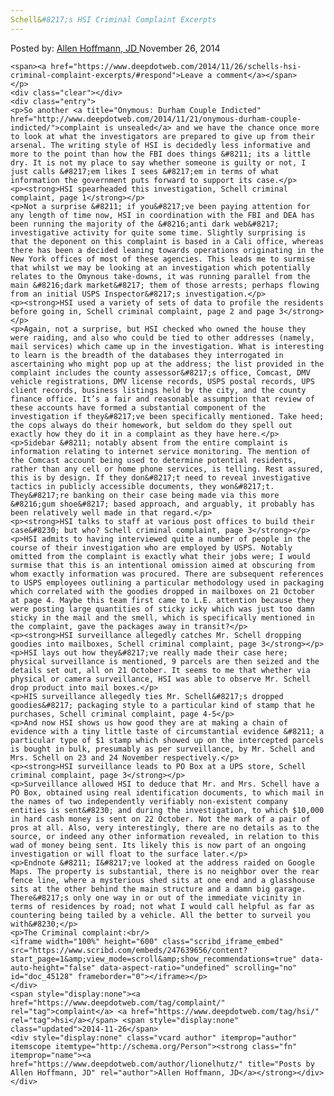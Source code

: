 ```yaml
---
Schell&#8217;s HSI Criminal Complaint Excerpts
---
```

<article class="post-listing post-8449 post type-post status-publish format-standard has-post-thumbnail hentry  tag-complaint tag-hsi">
    <div class="post-inner">
        <span>Posted by: <a href="https://www.deepdotweb.com/author/lionelhutz/" title="">Allen Hoffmann, JD </a></span>
    <span>November 26, 2014</span>
    
    <span><a href="https://www.deepdotweb.com/2014/11/26/schells-hsi-criminal-complaint-excerpts/#respond">Leave a comment</a></span>
    </p>
    <div class="clear"></div>
    <div class="entry">
    <p>So another <a title="Onymous: Durham Couple Indicted" href="http://www.deepdotweb.com/2014/11/21/onymous-durham-couple-indicted/">complaint is unsealed</a> and we have the chance once more to look at what the investigators are prepared to give up from their arsenal. The writing style of HSI is decidedly less informative and more to the point than how the FBI does things &#8211; its a little dry. It is not my place to say whether someone is guilty or not, I just calls &#8217;em likes I sees &#8217;em in terms of what information the government puts forward to support its case.</p>
    <p><strong>HSI spearheaded this investigation, Schell criminal complaint, page 1</strong></p>
    <p>Not a surprise &#8211; if you&#8217;ve been paying attention for any length of time now, HSI in coordination with the FBI and DEA has been running the majority of the &#8216;anti dark web&#8217; investigative activity for quite some time. Slightly surprising is that the deponent on this complaint is based in a Cali office, whereas there has been a decided leaning towards operations originating in the New York offices of most of these agencies. This leads me to surmise that whilst we may be looking at an investigation which potentially relates to the Omynous take-downs, it was running parallel from the main &#8216;dark market&#8217; them of those arrests; perhaps flowing from an initial USPS Inspector&#8217;s investigation.</p>
    <p><strong>HSI used a variety of sets of data to profile the residents before going in, Schell criminal complaint, page 2 and page 3</strong></p>
    <p>Again, not a surprise, but HSI checked who owned the house they were raiding, and also who could be tied to other addresses (namely, mail services) which came up in the investigation. What is interesting to learn is the breadth of the databases they interrogated in ascertaining who might pop up at the address; the list provided in the complaint includes the county assessor&#8217;s office, Comcast, DMV vehicle registrations, DMV license records, USPS postal records, UPS client records, business listings held by the city, and the county finance office. It’s a fair and reasonable assumption that review of these accounts have formed a substantial component of the investigation if they&#8217;ve been specifically mentioned. Take heed; the cops always do their homework, but seldom do they spell out exactly how they do it in a complaint as they have here.</p>
    <p>Sidebar &#8211; notably absent from the entire complaint is information relating to internet service monitoring. The mention of the Comcast account being used to determine potential residents, rather than any cell or home phone services, is telling. Rest assured, this is by design. If they don&#8217;t need to reveal investigative tactics in publicly accessible documents, they won&#8217;t. They&#8217;re banking on their case being made via this more &#8216;gum shoe&#8217; based approach, and arguably, it probably has been relatively well made in that regard.</p>
    <p><strong>HSI talks to staff at various post offices to build their case&#8230; but who? Schell criminal complaint, page 3</strong></p>
    <p>HSI admits to having interviewed quite a number of people in the course of their investigation who are employed by USPS. Notably omitted from the complaint is exactly what their jobs were; I would surmise that this is an intentional omission aimed at obscuring from whom exactly information was procured. There are subsequent references to USPS employees outlining a particular methodology used in packaging which correlated with the goodies dropped in mailboxes on 21 October at page 4. Maybe this team first came to L.E. attention because they were posting large quantities of sticky icky which was just too damn sticky in the mail and the smell, which is specifically mentioned in the complaint, gave the packages away in transit?</p>
    <p><strong>HSI surveillance allegedly catches Mr. Schell dropping goodies into mailboxes, Schell criminal complaint, page 3</strong></p>
    <p>HSI lays out how they&#8217;ve really made their case here; physical surveillance is mentioned, 9 parcels are then seized and the details set out, all on 21 October. It seems to me that whether via physical or camera surveillance, HSI was able to observe Mr. Schell drop product into mail boxes.</p>
    <p>HIS surveillance allegedly ties Mr. Schell&#8217;s dropped goodies&#8217; packaging style to a particular kind of stamp that he purchases, Schell criminal complaint, page 4-5</p>
    <p>And now HSI shows us how good they are at making a chain of evidence with a tiny little taste of circumstantial evidence &#8211; a particular type of $1 stamp which showed up on the intercepted parcels is bought in bulk, presumably as per surveillance, by Mr. Schell and Mrs. Schell on 23 and 24 November respectively.</p>
    <p><strong>HSI surveillance leads to PO Box at a UPS store, Schell criminal complaint, page 3</strong></p>
    <p>Surveillance allowed HSI to deduce that Mr. and Mrs. Schell have a PO Box, obtained using real identification documents, to which mail in the names of two independently verifiably non-existent company entities is sent&#8230; and during the investigation, to which $10,000 in hard cash money is sent on 22 October. Not the mark of a pair of pros at all. Also, very interestingly, there are no details as to the source, or indeed any other information revealed, in relation to this wad of money being sent. Its likely this is now part of an ongoing investigation or will float to the surface later.</p>
    <p>Endnote &#8211; I&#8217;ve looked at the address raided on Google Maps. The property is substantial, there is no neighbor over the rear fence line, where a mysterious shed sits at one end and a glasshouse sits at the other behind the main structure and a damn big garage. There&#8217;s only one way in or out of the immediate vicinity in terms of residences by road; not what I would call helpful as far as countering being tailed by a vehicle. All the better to surveil you with&#8230;</p>
    <p>The Criminal complaint:<br/>
    <iframe width="100%" height="600" class="scribd_iframe_embed" src="https://www.scribd.com/embeds/247639656/content?start_page=1&amp;view_mode=scroll&amp;show_recommendations=true" data-auto-height="false" data-aspect-ratio="undefined" scrolling="no" id="doc_45128" frameborder="0"></iframe></p>
    </div>
    <span style="display:none"><a href="https://www.deepdotweb.com/tag/complaint/" rel="tag">complaint</a> <a href="https://www.deepdotweb.com/tag/hsi/" rel="tag">hsi</a></span> <span style="display:none" class="updated">2014-11-26</span>
    <div style="display:none" class="vcard author" itemprop="author" itemscope itemtype="http://schema.org/Person"><strong class="fn" itemprop="name"><a href="https://www.deepdotweb.com/author/lionelhutz/" title="Posts by Allen Hoffmann, JD" rel="author">Allen Hoffmann, JD</a></strong></div>
    </div>
</article>

